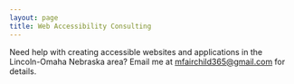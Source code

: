 ```yaml
---
layout: page
title: Web Accessibility Consulting
---
```


Need help with creating accessible websites and applications in the Lincoln-Omaha Nebraska area? Email me at <mfairchild365@gmail.com> for details.
